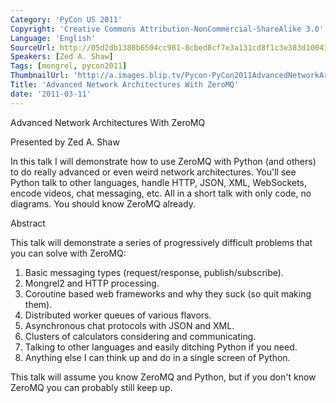 ```yaml
---
Category: 'PyCon US 2011'
Copyright: 'Creative Commons Attribution-NonCommercial-ShareAlike 3.0'
Language: 'English'
SourceUrl: http://05d2db1380b6504cc981-8cbed8cf7e3a131cd8f1c3e383d10041.r93.cf2.rackcdn.com/pycon-us-2011/442_advanced-network-architectures-with-zeromq.mp4
Speakers: [Zed A. Shaw]
Tags: [mongrel, pycon2011]
ThumbnailUrl: 'http://a.images.blip.tv/Pycon-PyCon2011AdvancedNetworkArchitecturesWithZeroMQ366.png'
Title: 'Advanced Network Architectures With ZeroMQ'
date: '2011-03-11'
---
```

Advanced Network Architectures With ZeroMQ

Presented by Zed A. Shaw

In this talk I will demonstrate how to use ZeroMQ with Python (and others) to
do really advanced or even weird network architectures. You'll see Python talk
to other languages, handle HTTP, JSON, XML, WebSockets, encode videos, chat
messaging, etc. All in a short talk with only code, no diagrams. You should
know ZeroMQ already.

Abstract

This talk will demonstrate a series of progressively difficult problems that
you can solve with ZeroMQ:

  1. Basic messaging types (request/response, publish/subscribe). 
  2. Mongrel2 and HTTP processing. 
  3. Coroutine based web frameworks and why they suck (so quit making them). 
  4. Distributed worker queues of various flavors. 
  5. Asynchronous chat protocols with JSON and XML. 
  6. Clusters of calculators considering and communicating. 
  7. Talking to other languages and easily ditching Python if you need. 
  8. Anything else I can think up and do in a single screen of Python. 

This talk will assume you know ZeroMQ and Python, but if you don't know ZeroMQ
you can probably still keep up.
